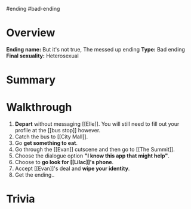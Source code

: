 #ending #bad-ending

# Overview
**Ending name:** But it's not true, The messed up ending
**Type:** Bad ending
**Final sexuality:** Heterosexual



# Summary


# Walkthrough
1. **Depart** without messaging [[Elle]]. You will still need to fill out your profile at the [[bus stop]] however.
2. Catch the bus to [[City Mall]].
3. Go **get something to eat**.
4. Go through the [[Evan]] cutscene and then go to [[The Summit]].
5. Choose the dialogue option **"I know this app that might help"**.
6. Choose to **go look for [[Lilac]]'s phone**.
7. Accept [[Evan]]'s deal and **wipe your identity**.
8. Get the ending..

# Trivia